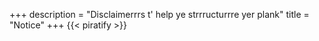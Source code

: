 +++
description = "Disclaimerrrs t' help ye strrructurrre yer plank"
title = "Notice"
+++
{{< piratify >}}